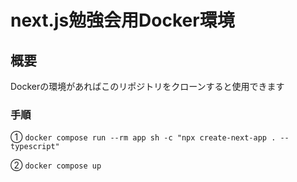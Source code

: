 # next.js勉強会用Docker環境
## 概要
Dockerの環境があればこのリポジトリをクローンすると使用できます
### 手順
①
```docker compose run --rm app sh -c "npx create-next-app . --typescript"```


②
```docker compose up```
